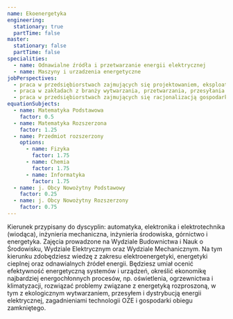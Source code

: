 ```yaml
---
name: Ekoenergetyka
engineering:
  stationary: true
  partTime: false
master:
  stationary: false
  partTime: false
specialities:
  - name: Odnawialne źródła i przetwarzanie energii elektrycznej
  - name: Maszyny i urzadzenia energetyczne
jobPerspectives:
  - praca w przedsiębiorstwach zajmujących się projektowaniem, eksploatacją, diagnostyką oraz problematyką bezpieczeństwa i niezawodności urządzeń oraz systemów energetycznych
  - praca w zakładach z branży wytwarzania, przetwarzania, przesyłania i dystrybucji energii
  - praca w przedsiębiorstwach zajmujących się racjonalizacją gospodarki energią oraz wdrażaniem technologii służących oszczędności energii, w tym OZE
equationSubjects:
  - name: Matematyka Podstawowa
    factor: 0.5
  - name: Matematyka Rozszerzona
    factor: 1.25
  - name: Przedmiot rozszerzony
    options:
      - name: Fizyka
        factor: 1.75
      - name: Chemia
        factor: 1.75
      - name: Informatyka
        factor: 1.75
  - name: j. Obcy Nowożytny Podstawowy
    factor: 0.25
  - name: j. Obcy Nowożytny Rozszerzony
    factor: 0.75
---
```


Kierunek przypisany do dyscyplin: automatyka, elektronika i elektrotechnika (wiodąca), inżynieria mechaniczna, inżynieria środowiska, górnictwo i energetyka. Zajęcia prowadzone na Wydziale Budownictwa i Nauk o Środowisku, Wydziale Elektrycznym oraz Wydziale Mechanicznym. Na tym kierunku zdobędziesz wiedzę z zakresu elektroenergetyki, energetyki cieplnej oraz odnawialnych źródeł energii. Będziesz umiał ocenić efektywność energetyczną systemów i urządzeń, określić ekonomikę najbardziej energochłonnych procesów, np. oświetlenia, ogrzewnictwa i klimatyzacji, rozwiązać problemy związane z energetyką rozproszoną, w tym z ekologicznym wytwarzaniem, przesyłem i dystrybucją energii elektrycznej, zagadnieniami technologii OZE i gospodarki obiegu zamkniętego.
